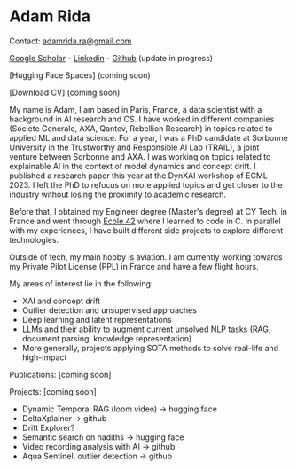 # Adam Rida

Contact: adamrida.ra@gmail.com

[Google Scholar](https://scholar.google.com/citations?user=Ia8Rku4AAAAJ)    -    [Linkedin](https://www.linkedin.com/in/adam-rida-581296142/)    -    [Github](https://github.com/adrida) (update in progress)

[Hugging Face Spaces] (coming soon)

[Download CV] (coming soon)

My name is Adam, I am based in Paris, France, a data scientist with a background in AI research and CS. I have worked in different companies (Societe Generale, AXA, Qantev, Rebellion Research) in topics related to applied ML and data science.
For a year, I was a PhD candidate at Sorbonne University in the Trustworthy and Responsible AI Lab (TRAIL), a joint venture between Sorbonne and AXA. I was working on topics related to explainable AI in the context of model dynamics and concept drift. I published a research paper this year at the DynXAI workshop of ECML 2023.
I left the PhD to refocus on more applied topics and get closer to the industry without losing the proximity to academic research.

Before that, I obtained my Engineer degree (Master's degree) at CY Tech, in France and went through [Ecole 42](https://42.fr/en/homepage/) where I learned to code in C.
In parallel with my experiences, I have built different side projects to explore different technologies.

Outside of tech, my main hobby is aviation. I am currently working towards my Private Pilot License (PPL) in France and have a few flight hours.


My areas of interest lie in the following:

- XAI and concept drift
- Outlier detection and unsupervised approaches
- Deep learning and latent representations
- LLMs and their ability to augment current unsolved NLP tasks (RAG, document parsing, knowledge representation)
- More generally, projects applying SOTA methods to solve real-life and high-impact

Publications:
[coming soon]

Projects:
[coming soon]
- Dynamic Temporal RAG (loom video) -> hugging face
- DeltaXplainer -> github
- Drift Explorer?
- Semantic search on hadiths -> hugging face
- Video recording analysis with AI -> github
- Aqua Sentinel, outlier detection -> github

